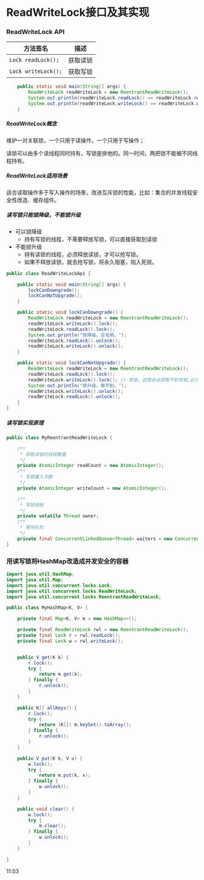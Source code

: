 # ReadWriteLock接口及其实现

### ReadWriteLock API

| 方法签名            | 描述     |
| ------------------- | -------- |
| `Lock readLock();`  | 获取读锁 |
| `Lock writeLock();` | 获取写锁 |

```java
    public static void main(String[] args) {
        ReadWriteLock readWriteLock = new ReentrantReadWriteLock();
        System.out.println(readWriteLock.readLock() == readWriteLock.readLock()); // true
        System.out.println(readWriteLock.writeLock() == readWriteLock.writeLock()); // true
    }
```

##### ReadWriteLock概念

维护一对关联锁，一个只用于读操作，一个只用于写操作；

读锁可以由多个读线程同时持有，写锁是排他的。同一时间，两把锁不能被不同线程持有。

##### ReadWriteLock适用场景

适合读取操作多于写入操作的场景，改进互斥锁的性能，比如：集合的并发线程安全性改造、缓存组件。

##### 读写锁只能锁降级，不能锁升级

- 可以锁降级
  - 持有写锁的线程，不需要释放写锁，可以直接获取到读锁
- 不能锁升级
  - 持有读锁的线程，必须释放读锁，才可以抢写锁。
  - 如果不释放读锁，就去抢写锁，将永久阻塞，陷入死锁。



```java
public class ReadWriteLockApi {

    public static void main(String[] args) {
        lockCanDowngrade();
        lockCanNotUpgrade();
    }

    public static void lockCanDowngrade() {
        ReadWriteLock readWriteLock = new ReentrantReadWriteLock();
        readWriteLock.writeLock().lock();
        readWriteLock.readLock().lock();
        System.out.println("锁降级，没毛病。");
        readWriteLock.readLock().unlock();
        readWriteLock.writeLock().unlock();
    }

    public static void lockCanNotUpgrade() {
        ReadWriteLock readWriteLock = new ReentrantReadWriteLock();
        readWriteLock.readLock().lock();
        readWriteLock.writeLock().lock(); // 死锁，这里永远获取不到写锁,必须释放上面的读锁才行
        System.out.println("锁升级，做不到。");
        readWriteLock.writeLock().unlock();
        readWriteLock.readLock().unlock();
    }
}
```



##### 读写锁实现原理

```java
public class MyReentrantReadWriteLock {

    /**
     * 获取读锁的线程数量
     */
    private AtomicInteger readCount = new AtomicInteger();
    /**
     * 写锁重入次数
     */
    private AtomicInteger writeCount = new AtomicInteger();

    /**
     * 写锁线程
     */
    private volatile Thread owner;
    /**
     * 等待队列
     */
    private final ConcurrentLinkedQueue<Thread> waiters = new ConcurrentLinkedQueue<>();
}
```



### 用读写锁将HashMap改造成并发安全的容器

```java
import java.util.HashMap;
import java.util.Map;
import java.util.concurrent.locks.Lock;
import java.util.concurrent.locks.ReadWriteLock;
import java.util.concurrent.locks.ReentrantReadWriteLock;

public class MyHashMap<K, V> {

    private final Map<K, V> m = new HashMap<>();

    private final ReadWriteLock rwl = new ReentrantReadWriteLock();
    private final Lock r = rwl.readLock();
    private final Lock w = rwl.writeLock();


    public V get(K k) {
        r.lock();
        try {
            return m.get(k);
        } finally {
            r.unlock();
        }
    }

    public K[] allKeys() {
        r.lock();
        try {
            return (K[]) m.keySet().toArray();
        } finally {
            r.unlock();
        }
    }

    public V put(K k, V v) {
        w.lock();
        try {
            return m.put(k, v);
        } finally {
            w.unlock();
        }
    }

    public void clear() {
        w.lock();
        try {
            m.clear();
        } finally {
            w.unlock();
        }
    }

}
```

11:03
